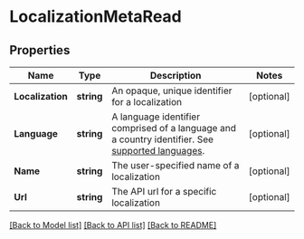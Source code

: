 # LocalizationMetaRead

## Properties

Name | Type | Description | Notes
------------ | ------------- | ------------- | -------------
**Localization** | **string** | An opaque, unique identifier for a localization | [optional] 
**Language** | **string** | A language identifier comprised of a language and a country identifier. See [supported languages](https://docs.dyspatch.io/localization/supported_languages/).  | [optional] 
**Name** | **string** | The user-specified name of a localization | [optional] 
**Url** | **string** | The API url for a specific localization | [optional] 

[[Back to Model list]](../README.md#documentation-for-models) [[Back to API list]](../README.md#documentation-for-api-endpoints) [[Back to README]](../README.md)


